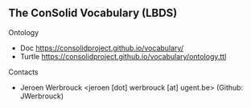 ## The ConSolid Vocabulary (LBDS)

Ontology

* Doc      https://consolidproject.github.io/vocabulary/
* Turtle   https://consolidproject.github.io/vocabulary/ontology.ttl


Contacts

* Jeroen Werbrouck <jeroen [dot] werbrouck [at] ugent.be> (Github: JWerbrouck)


